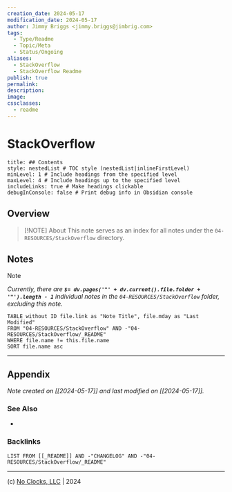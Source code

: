 ```yaml
---
creation_date: 2024-05-17
modification_date: 2024-05-17
author: Jimmy Briggs <jimmy.briggs@jimbrig.com>
tags:
  - Type/Readme
  - Topic/Meta
  - Status/Ongoing
aliases:
  - StackOverflow
  - StackOverflow Readme
publish: true
permalink:
description:
image:
cssclasses:
  - readme
---
```



# StackOverflow

```table-of-contents
title: ## Contents 
style: nestedList # TOC style (nestedList|inlineFirstLevel)
minLevel: 1 # Include headings from the specified level
maxLevel: 4 # Include headings up to the specified level
includeLinks: true # Make headings clickable
debugInConsole: false # Print debug info in Obsidian console
```

## Overview

> [!NOTE] About
> This note serves as an index for all notes under the `04-RESOURCES/StackOverflow` directory.

## Notes

> [!NOTE]
> *Currently, there are **`$= dv.pages('"' + dv.current().file.folder + '"').length - 1`**  individual notes in the `04-RESOURCES/StackOverflow` folder, excluding this note.*

```dataview
TABLE without ID file.link as "Note Title", file.mday as "Last Modified"
FROM "04-RESOURCES/StackOverflow" AND -"04-RESOURCES/StackOverflow/_README"
WHERE file.name != this.file.name
SORT file.name asc
```

***

## Appendix

*Note created on [[2024-05-17]] and last modified on [[2024-05-17]].*

### See Also

- 

### Backlinks

```dataview
LIST FROM [[_README]] AND -"CHANGELOG" AND -"04-RESOURCES/StackOverflow/_README"
```

***

(c) [No Clocks, LLC](https://github.com/noclocks) | 2024